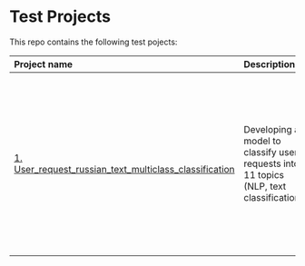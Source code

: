 # Test Projects

This repo contains the following test pojects:

| Project name | Description | Stack | 
| :---------------------- | :---------------------- | :---------------------- |
| [1. User_request_russian_text_multiclass_classification](01_User_request_russian_text_multiclass_classification/User_request_russian_text_multiclass_classification.ipynb) | Developing a model to classify user requests into 11 topics (NLP, text classification) | `Python`, `Numpy`, `Pandas`, `Seaborn`, `Matplotlib`, `Scikit-learn`,  `Fuzzywuzzy`, `Re`, `TensonFlow`, `Keras`, `Keras`, `Torch`, `Transformers`, `NLTK`, `Spacy`, `Gensim`, `Emoji`, `CatBoost` |

